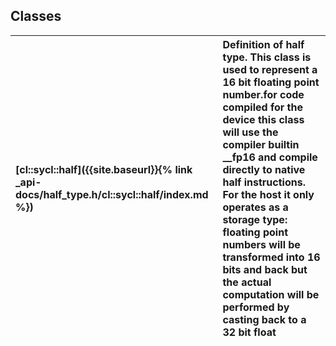 ---
---
## Classes

| [cl::sycl::half]({{site.baseurl}}{% link _api-docs/half_type.h/cl::sycl::half/index.md %}) | Definition of half type. This class is used to represent a 16 bit floating point number.for code compiled for the device this class will use the compiler builtin __fp16 and compile directly to native half instructions. For the host it only operates as a storage type: floating point numbers will be transformed into 16 bits and back but the actual computation will be performed by casting back to a 32 bit float  |
| :--- | :--- |

